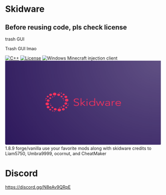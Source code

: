 # Skidware
## Before reusing code, pls check license
trash GUI

Trash GUI lmao

[![C++](https://img.shields.io/badge/language-C%2B%2B-%23f34b7d.svg?style=plastic)](https://en.wikipedia.org/wiki/C%2B%2B) 
[![License](https://img.shields.io/github/license/danielkrupinski/Osiris.svg?style=plastic)](LICENSE)
![Windows](https://github.com/danielkrupinski/Osiris/workflows/Windows/badge.svg?branch=master&event=push)
Minecraft injection client <br>
![url](https://github.com/SkidwareMC/Skidware-Client/blob/New-1.8.9/skidware.png) <br>
1.8.9 forge/vanilla
use your favorite mods along with skidware
credits to Liam5750, Umbra9999, ocornut, and CheatMaker
# Discord
https://discord.gg/N8eAv9QRpE